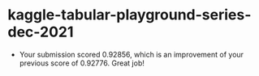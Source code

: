 # kaggle-tabular-playground-series-dec-2021

- Your submission scored 0.92856, which is an improvement of your previous score of 0.92776. Great job!
